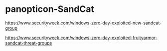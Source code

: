 # panopticon-SandCat

https://www.securityweek.com/windows-zero-day-exploited-new-sandcat-group

https://www.securityweek.com/windows-zero-day-exploited-fruityarmor-sandcat-threat-groups
